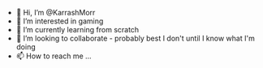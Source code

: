 - 👋 Hi, I’m @KarrashMorr
- 👀 I’m interested in gaming
- 🌱 I’m currently learning from scratch
- 💞️ I’m looking to collaborate - probably best I don't until I know what I'm doing 
- 📫 How to reach me ...

<!---
KarrashMorr/KarrashMorr is a ✨ special ✨ repository because its `README.md` (this file) appears on your GitHub profile.
You can click the Preview link to take a look at your changes.
--->
